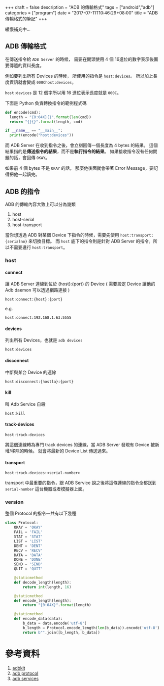 +++
draft = false 
description = "ADB 的傳輸格式"
tags = ["android","adb"]
categories = ["program"]
date = "2017-07-11T10:46:29+08:00"
title = "ADB 傳輸格式的筆記"
+++

緩慢補充中...

<!--more-->

## ADB 傳輸格式

在傳送指令給 `ADB Server` 的時候，
需要在開頭使用 4 個 16進位的數字表示後面要傳遞的資料長度。

例如要列出所有 Devices 的時候，
所使用的指令是 `host:devices`。
所以加上長度資訊就會變成 `000Chost:devices`。

`host:devices` 是 12 個字所以用 16 進位表示長度就是 `000C`。

下面是 Python 負責轉換指令的範例程式碼

```python
def encode(cmd):
  length = "{0:04X}{}".format(len(cmd))
  return "{}{}".format(length, cmd)

if __name__ == "__main__":
  print(encode("host:devices"))
```

而 ADB Server 在收到指令之後，會立刻回傳一個長度為 4 bytes 的結果。
這個結果指的是**傳送指令的結果**，而不是**執行指令的結果**。
如果接收指令沒有任何問題的話，會回傳 `OKAY`。

如果前 4 個 bytes 不是 `OKAY` 的話，
那麼他後面就會帶著 Error Message，要記得把他一起讀完。

## ADB 的指令

ADB 的傳輸內容大致上可以分為幾類

1. host
2. host-serial
3. host-transport


當你想透過 ADB 對某個 Device 下指令的時候，需要先使用 `host:transport:{serialno}` 來切換目標。
而 `host` 底下的指令則是針對 ADB Server 的指令，所以不需要進行 `host:transport`。

### host

#### connect

讓 ADB Server 連線到位於 {host}:{port} 的 Device ( 需要設定 Device 讓他的 Adb daemon 可以透過網路連接 )

`host:connect:{host}:{port}`

e.g.

`host:connect:192.168.1.63:5555`

#### devices

列出所有 Devices，也就是 `adb devices`

`host:devices`

#### disconnect 

中斷與某台 Device 的連線

`host:disconnect:{hostla}:{port}`

#### kill

叫 Adb Service 自殺

`host:kill`

#### track-devices

`host:track-devices`

將這個連線轉為專門 track devices 的連線，當 ADB Server 發現有 Device 被新增/移除的時候。
就會將最新的 Device List 傳送過來。

#### transport

`host:track-devices:<serial-number>`

transport 中最重要的指令，跟 ADB Service 說之後將這條連線的指令全都送到 `serial-number` 這台機器或者模擬器上面。

### version


整個 Protocol 的指令一共有以下幾種

```python
class Protocol:
    OKAY = 'OKAY'
    FAIL = 'FAIL'
    STAT = 'STAT'
    LIST = 'LIST'
    DENT = 'DENT'
    RECV = 'RECV'
    DATA = 'DATA'
    DONE = 'DONE'
    SEND = 'SEND'
    QUIT = 'QUIT'

    @staticmethod
    def decode_length(length):
        return int(length, 16)

    @staticmethod
    def encode_length(length):
        return "{0:04X}".format(length)

    @staticmethod
    def encode_data(data):
        b_data = data.encode('utf-8')
        b_length = Protocol.encode_length(len(b_data)).encode('utf-8')
        return b"".join([b_length, b_data])
```

# 參考資料

1. [adbkit](https://github.com/openstf/adbkit)
2. [adb protocol](https://android.googlesource.com/platform/system/core/+/master/adb/protocol.txt)
3. [adb services](https://android.googlesource.com/platform/system/core/+/master/adb/SERVICES.TXT)
